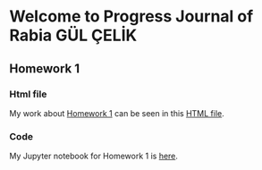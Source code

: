 # Welcome to Progress Journal of Rabia GÜL ÇELİK

## Homework 1
### Html file
My work about [Homework 1](https://github.com/BU-IE-582/fall-23-rabiagul0311/tree/main/Homework1) can be seen in this [HTML file](Homework1/HW1_notebook_Rabia_gul_celik.html).
### Code
My Jupyter notebook for Homework 1 is [here](https://github.com/BU-IE-582/fall-23-rabiagul0311/blob/main/Homework1/HW1_code.ipynb). 
